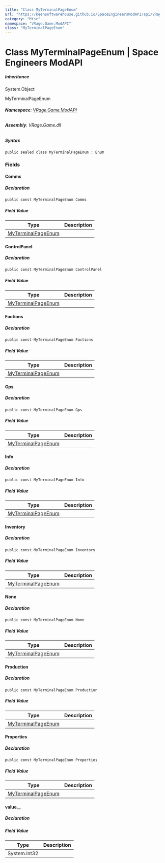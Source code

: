 ```yaml
---
title: "Class MyTerminalPageEnum"
url: "https://keensoftwarehouse.github.io/SpaceEngineersModAPI/api/VRage.Game.ModAPI.MyTerminalPageEnum.html"
category: "Misc"
namespace: "VRage.Game.ModAPI"
class: "MyTerminalPageEnum"
---
```


# Class MyTerminalPageEnum | Space Engineers ModAPI

##### Inheritance

System.Object

MyTerminalPageEnum

###### **Namespace**: [VRage.Game.ModAPI](https://keensoftwarehouse.github.io/SpaceEngineersModAPI/api/VRage.Game.ModAPI.html)

###### **Assembly**: VRage.Game.dll

##### Syntax

```
public sealed class MyTerminalPageEnum : Enum
```

### Fields

#### Comms

##### Declaration

```
public const MyTerminalPageEnum Comms
```

##### Field Value

| Type | Description |
| --- | --- |
| [MyTerminalPageEnum](https://keensoftwarehouse.github.io/SpaceEngineersModAPI/api/VRage.Game.ModAPI.MyTerminalPageEnum.html) |     |

#### ControlPanel

##### Declaration

```
public const MyTerminalPageEnum ControlPanel
```

##### Field Value

| Type | Description |
| --- | --- |
| [MyTerminalPageEnum](https://keensoftwarehouse.github.io/SpaceEngineersModAPI/api/VRage.Game.ModAPI.MyTerminalPageEnum.html) |     |

#### Factions

##### Declaration

```
public const MyTerminalPageEnum Factions
```

##### Field Value

| Type | Description |
| --- | --- |
| [MyTerminalPageEnum](https://keensoftwarehouse.github.io/SpaceEngineersModAPI/api/VRage.Game.ModAPI.MyTerminalPageEnum.html) |     |

#### Gps

##### Declaration

```
public const MyTerminalPageEnum Gps
```

##### Field Value

| Type | Description |
| --- | --- |
| [MyTerminalPageEnum](https://keensoftwarehouse.github.io/SpaceEngineersModAPI/api/VRage.Game.ModAPI.MyTerminalPageEnum.html) |     |

#### Info

##### Declaration

```
public const MyTerminalPageEnum Info
```

##### Field Value

| Type | Description |
| --- | --- |
| [MyTerminalPageEnum](https://keensoftwarehouse.github.io/SpaceEngineersModAPI/api/VRage.Game.ModAPI.MyTerminalPageEnum.html) |     |

#### Inventory

##### Declaration

```
public const MyTerminalPageEnum Inventory
```

##### Field Value

| Type | Description |
| --- | --- |
| [MyTerminalPageEnum](https://keensoftwarehouse.github.io/SpaceEngineersModAPI/api/VRage.Game.ModAPI.MyTerminalPageEnum.html) |     |

#### None

##### Declaration

```
public const MyTerminalPageEnum None
```

##### Field Value

| Type | Description |
| --- | --- |
| [MyTerminalPageEnum](https://keensoftwarehouse.github.io/SpaceEngineersModAPI/api/VRage.Game.ModAPI.MyTerminalPageEnum.html) |     |

#### Production

##### Declaration

```
public const MyTerminalPageEnum Production
```

##### Field Value

| Type | Description |
| --- | --- |
| [MyTerminalPageEnum](https://keensoftwarehouse.github.io/SpaceEngineersModAPI/api/VRage.Game.ModAPI.MyTerminalPageEnum.html) |     |

#### Properties

##### Declaration

```
public const MyTerminalPageEnum Properties
```

##### Field Value

| Type | Description |
| --- | --- |
| [MyTerminalPageEnum](https://keensoftwarehouse.github.io/SpaceEngineersModAPI/api/VRage.Game.ModAPI.MyTerminalPageEnum.html) |     |

#### value\_\_

##### Declaration

##### Field Value

| Type | Description |
| --- | --- |
| System.Int32 |     |